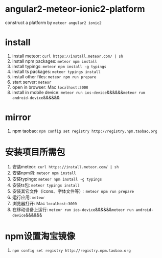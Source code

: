 # angular2-meteor-ionic2-platform
construct a platform by `meteor angular2 ionic2` 

# install
1. install meteor: `curl https://install.meteor.com/ | sh`
2. install npm packages: `meteor npm install`
3. install typings: `meteor npm install -g typings`
4. install ts packages: `meteor typings install`
5. install other files: `meteor npm run prepare`
6. start server: `meteor`
7. open in browser: Mac `localhost:3000`
8. install in mobile device: `meteor run ios-device`&&&&&&`meteor run android-device`&&&&&&

# mirror
1. npm taobao: `npm config set registry http://registry.npm.taobao.org`

#  安装项目所需包
1. 安装meteor: `curl https://install.meteor.com/ | sh`
2. 安装npm包: `meteor npm install`
3. 安装typings: `meteor npm install -g typings`
4. 安装ts包: `meteor typings install`
5. 安装其它文件（icons、字体文件等）: `meteor npm run prepare`
6. 运行应用: `meteor`
7. 浏览器打开: Mac `localhost:3000`
8. 在移动设备上运行: `meteor run ios-device`&&&&&&`meteor run android-device`&&&&&&

# npm设置淘宝镜像
1. `npm config set registry http://registry.npm.taobao.org`